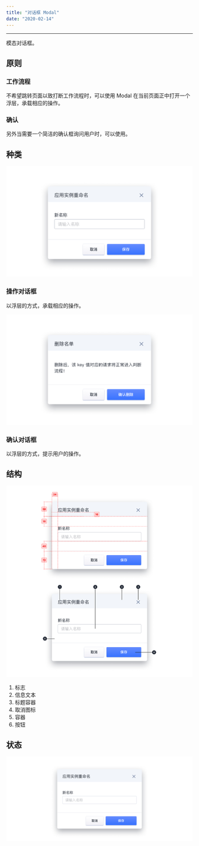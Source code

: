 ```yaml
---
title: "对话框 Modal"
date: "2020-02-14"
---
```


---

模态对话框。

## 原则

### 工作流程

不希望跳转页面以致打断工作流程时，可以使用 Modal 在当前页面正中打开一个浮层，承载相应的操作。

### 确认

另外当需要一个简洁的确认框询问用户时，可以使用。

## 种类

![modal-1](modal-1.jpg)

### 操作对话框

以浮层的方式，承载相应的操作。

![modal-2](modal-2.jpg)

### 确认对话框

以浮层的方式，提示用户的操作。


## 结构

![modal-3](modal-3.jpg)

1. 标志
2. 信息文本
3. 标题容器
4. 取消图标
5. 容器
6. 按钮

## 状态

![modal-4](modal-4.jpg)
